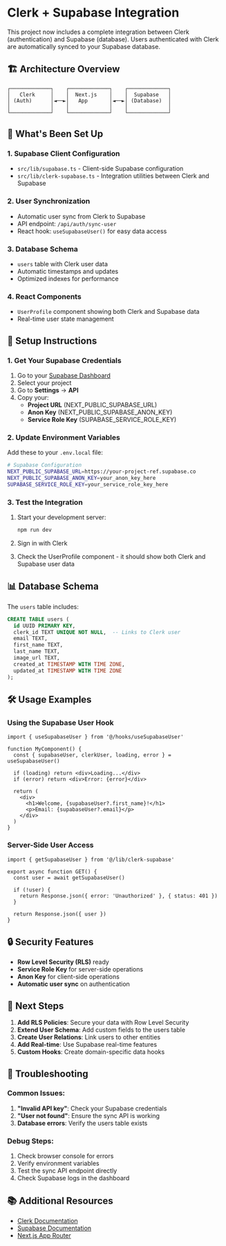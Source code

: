 # Clerk + Supabase Integration

This project now includes a complete integration between Clerk (authentication) and Supabase (database). Users authenticated with Clerk are automatically synced to your Supabase database.

## 🏗️ Architecture Overview

```
┌─────────────┐    ┌─────────────┐    ┌─────────────┐
│   Clerk     │    │  Next.js    │    │  Supabase   │
│ (Auth)      │◄──►│   App       │◄──►│ (Database)  │
│             │    │             │    │             │
└─────────────┘    └─────────────┘    └─────────────┘
```

## 🔧 What's Been Set Up

### 1. **Supabase Client Configuration**
- `src/lib/supabase.ts` - Client-side Supabase configuration
- `src/lib/clerk-supabase.ts` - Integration utilities between Clerk and Supabase

### 2. **User Synchronization**
- Automatic user sync from Clerk to Supabase
- API endpoint: `/api/auth/sync-user`
- React hook: `useSupabaseUser()` for easy data access

### 3. **Database Schema**
- `users` table with Clerk user data
- Automatic timestamps and updates
- Optimized indexes for performance

### 4. **React Components**
- `UserProfile` component showing both Clerk and Supabase data
- Real-time user state management

## 🚀 Setup Instructions

### 1. Get Your Supabase Credentials

1. Go to your [Supabase Dashboard](https://supabase.com/dashboard)
2. Select your project
3. Go to **Settings** → **API**
4. Copy your:
   - **Project URL** (NEXT_PUBLIC_SUPABASE_URL)
   - **Anon Key** (NEXT_PUBLIC_SUPABASE_ANON_KEY)
   - **Service Role Key** (SUPABASE_SERVICE_ROLE_KEY)

### 2. Update Environment Variables

Add these to your `.env.local` file:

```bash
# Supabase Configuration
NEXT_PUBLIC_SUPABASE_URL=https://your-project-ref.supabase.co
NEXT_PUBLIC_SUPABASE_ANON_KEY=your_anon_key_here
SUPABASE_SERVICE_ROLE_KEY=your_service_role_key_here
```

### 3. Test the Integration

1. Start your development server:
   ```bash
   npm run dev
   ```

2. Sign in with Clerk
3. Check the UserProfile component - it should show both Clerk and Supabase user data

## 📊 Database Schema

The `users` table includes:

```sql
CREATE TABLE users (
  id UUID PRIMARY KEY,
  clerk_id TEXT UNIQUE NOT NULL,  -- Links to Clerk user
  email TEXT,
  first_name TEXT,
  last_name TEXT,
  image_url TEXT,
  created_at TIMESTAMP WITH TIME ZONE,
  updated_at TIMESTAMP WITH TIME ZONE
);
```

## 🛠️ Usage Examples

### Using the Supabase User Hook

```tsx
import { useSupabaseUser } from '@/hooks/useSupabaseUser'

function MyComponent() {
  const { supabaseUser, clerkUser, loading, error } = useSupabaseUser()
  
  if (loading) return <div>Loading...</div>
  if (error) return <div>Error: {error}</div>
  
  return (
    <div>
      <h1>Welcome, {supabaseUser?.first_name}!</h1>
      <p>Email: {supabaseUser?.email}</p>
    </div>
  )
}
```

### Server-Side User Access

```tsx
import { getSupabaseUser } from '@/lib/clerk-supabase'

export async function GET() {
  const user = await getSupabaseUser()
  
  if (!user) {
    return Response.json({ error: 'Unauthorized' }, { status: 401 })
  }
  
  return Response.json({ user })
}
```

## 🔒 Security Features

- **Row Level Security (RLS)** ready
- **Service Role Key** for server-side operations
- **Anon Key** for client-side operations
- **Automatic user sync** on authentication

## 🎯 Next Steps

1. **Add RLS Policies**: Secure your data with Row Level Security
2. **Extend User Schema**: Add custom fields to the users table
3. **Create User Relations**: Link users to other entities
4. **Add Real-time**: Use Supabase real-time features
5. **Custom Hooks**: Create domain-specific data hooks

## 🐛 Troubleshooting

### Common Issues:

1. **"Invalid API key"**: Check your Supabase credentials
2. **"User not found"**: Ensure the sync API is working
3. **Database errors**: Verify the users table exists

### Debug Steps:

1. Check browser console for errors
2. Verify environment variables
3. Test the sync API endpoint directly
4. Check Supabase logs in the dashboard

## 📚 Additional Resources

- [Clerk Documentation](https://clerk.com/docs)
- [Supabase Documentation](https://supabase.com/docs)
- [Next.js App Router](https://nextjs.org/docs/app)
